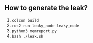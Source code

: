 ## How to generate the leak?

1. `colcon build`
2. `ros2 run leaky_node leaky_node`
3. `python3 memreport.py`
4. `bash ./leak.sh`
